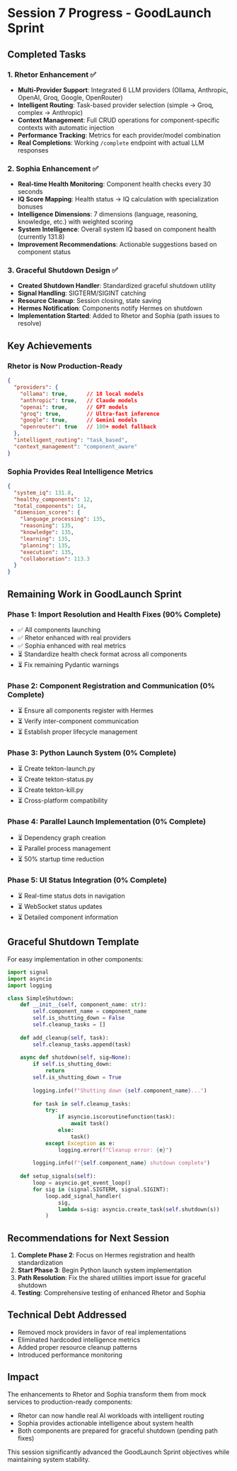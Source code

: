 # Session 7 Progress - GoodLaunch Sprint

## Completed Tasks

### 1. Rhetor Enhancement ✅
- **Multi-Provider Support**: Integrated 6 LLM providers (Ollama, Anthropic, OpenAI, Groq, Google, OpenRouter)
- **Intelligent Routing**: Task-based provider selection (simple → Groq, complex → Anthropic)
- **Context Management**: Full CRUD operations for component-specific contexts with automatic injection
- **Performance Tracking**: Metrics for each provider/model combination
- **Real Completions**: Working `/complete` endpoint with actual LLM responses

### 2. Sophia Enhancement ✅
- **Real-time Health Monitoring**: Component health checks every 30 seconds
- **IQ Score Mapping**: Health status → IQ calculation with specialization bonuses
- **Intelligence Dimensions**: 7 dimensions (language, reasoning, knowledge, etc.) with weighted scoring
- **System Intelligence**: Overall system IQ based on component health (currently 131.8)
- **Improvement Recommendations**: Actionable suggestions based on component status

### 3. Graceful Shutdown Design ✅
- **Created Shutdown Handler**: Standardized graceful shutdown utility
- **Signal Handling**: SIGTERM/SIGINT catching
- **Resource Cleanup**: Session closing, state saving
- **Hermes Notification**: Components notify Hermes on shutdown
- **Implementation Started**: Added to Rhetor and Sophia (path issues to resolve)

## Key Achievements

### Rhetor is Now Production-Ready
```json
{
  "providers": {
    "ollama": true,      // 18 local models
    "anthropic": true,   // Claude models
    "openai": true,      // GPT models
    "groq": true,        // Ultra-fast inference
    "google": true,      // Gemini models
    "openrouter": true   // 100+ model fallback
  },
  "intelligent_routing": "task_based",
  "context_management": "component_aware"
}
```

### Sophia Provides Real Intelligence Metrics
```json
{
  "system_iq": 131.8,
  "healthy_components": 12,
  "total_components": 14,
  "dimension_scores": {
    "language_processing": 135,
    "reasoning": 135,
    "knowledge": 135,
    "learning": 135,
    "planning": 135,
    "execution": 135,
    "collaboration": 113.3
  }
}
```

## Remaining Work in GoodLaunch Sprint

### Phase 1: Import Resolution and Health Fixes (90% Complete)
- ✅ All components launching
- ✅ Rhetor enhanced with real providers
- ✅ Sophia enhanced with real metrics
- ⏳ Standardize health check format across all components
- ⏳ Fix remaining Pydantic warnings

### Phase 2: Component Registration and Communication (0% Complete)
- ⏳ Ensure all components register with Hermes
- ⏳ Verify inter-component communication
- ⏳ Establish proper lifecycle management

### Phase 3: Python Launch System (0% Complete)
- ⏳ Create tekton-launch.py
- ⏳ Create tekton-status.py
- ⏳ Create tekton-kill.py
- ⏳ Cross-platform compatibility

### Phase 4: Parallel Launch Implementation (0% Complete)
- ⏳ Dependency graph creation
- ⏳ Parallel process management
- ⏳ 50% startup time reduction

### Phase 5: UI Status Integration (0% Complete)
- ⏳ Real-time status dots in navigation
- ⏳ WebSocket status updates
- ⏳ Detailed component information

## Graceful Shutdown Template

For easy implementation in other components:

```python
import signal
import asyncio
import logging

class SimpleShutdown:
    def __init__(self, component_name: str):
        self.component_name = component_name
        self.is_shutting_down = False
        self.cleanup_tasks = []
        
    def add_cleanup(self, task):
        self.cleanup_tasks.append(task)
        
    async def shutdown(self, sig=None):
        if self.is_shutting_down:
            return
        self.is_shutting_down = True
        
        logging.info(f"Shutting down {self.component_name}...")
        
        for task in self.cleanup_tasks:
            try:
                if asyncio.iscoroutinefunction(task):
                    await task()
                else:
                    task()
            except Exception as e:
                logging.error(f"Cleanup error: {e}")
                
        logging.info(f"{self.component_name} shutdown complete")
        
    def setup_signals(self):
        loop = asyncio.get_event_loop()
        for sig in (signal.SIGTERM, signal.SIGINT):
            loop.add_signal_handler(
                sig, 
                lambda s=sig: asyncio.create_task(self.shutdown(s))
            )
```

## Recommendations for Next Session

1. **Complete Phase 2**: Focus on Hermes registration and health standardization
2. **Start Phase 3**: Begin Python launch system implementation
3. **Path Resolution**: Fix the shared utilities import issue for graceful shutdown
4. **Testing**: Comprehensive testing of enhanced Rhetor and Sophia

## Technical Debt Addressed

- Removed mock providers in favor of real implementations
- Eliminated hardcoded intelligence metrics
- Added proper resource cleanup patterns
- Introduced performance monitoring

## Impact

The enhancements to Rhetor and Sophia transform them from mock services to production-ready components:
- Rhetor can now handle real AI workloads with intelligent routing
- Sophia provides actionable intelligence about system health
- Both components are prepared for graceful shutdown (pending path fixes)

This session significantly advanced the GoodLaunch Sprint objectives while maintaining system stability.